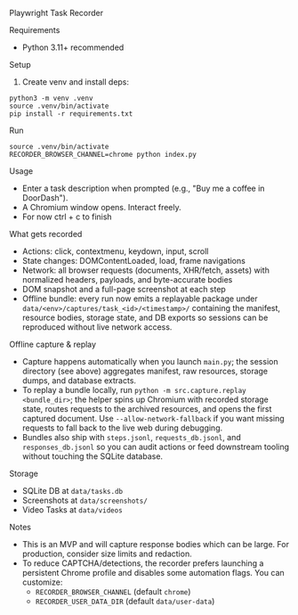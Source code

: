 Playwright Task Recorder

Requirements
- Python 3.11+ recommended

Setup
1) Create venv and install deps:
```
python3 -m venv .venv
source .venv/bin/activate
pip install -r requirements.txt
```

Run
```
source .venv/bin/activate
RECORDER_BROWSER_CHANNEL=chrome python index.py
```

Usage
- Enter a task description when prompted (e.g., "Buy me a coffee in DoorDash").
- A Chromium window opens. Interact freely.
- For now ctrl + c to finish

What gets recorded
- Actions: click, contextmenu, keydown, input, scroll
- State changes: DOMContentLoaded, load, frame navigations
- Network: all browser requests (documents, XHR/fetch, assets) with normalized headers, payloads, and byte-accurate bodies
- DOM snapshot and a full-page screenshot at each step
- Offline bundle: every run now emits a replayable package under `data/<env>/captures/task_<id>/<timestamp>/` containing the manifest, resource bodies, storage state, and DB exports so sessions can be reproduced without live network access.

Offline capture & replay
- Capture happens automatically when you launch `main.py`; the session directory (see above) aggregates manifest, raw resources, storage dumps, and database extracts.
- To replay a bundle locally, run `python -m src.capture.replay <bundle_dir>`; the helper spins up Chromium with recorded storage state, routes requests to the archived resources, and opens the first captured document. Use `--allow-network-fallback` if you want missing requests to fall back to the live web during debugging.
- Bundles also ship with `steps.jsonl`, `requests_db.jsonl`, and `responses_db.jsonl` so you can audit actions or feed downstream tooling without touching the SQLite database.

Storage
- SQLite DB at `data/tasks.db`
- Screenshots at `data/screenshots/`
- Video Tasks at `data/videos`

Notes
- This is an MVP and will capture response bodies which can be large. For production, consider size limits and redaction.
- To reduce CAPTCHA/detections, the recorder prefers launching a persistent Chrome profile and disables some automation flags. You can customize:
  - `RECORDER_BROWSER_CHANNEL` (default `chrome`)
  - `RECORDER_USER_DATA_DIR` (default `data/user-data`)
